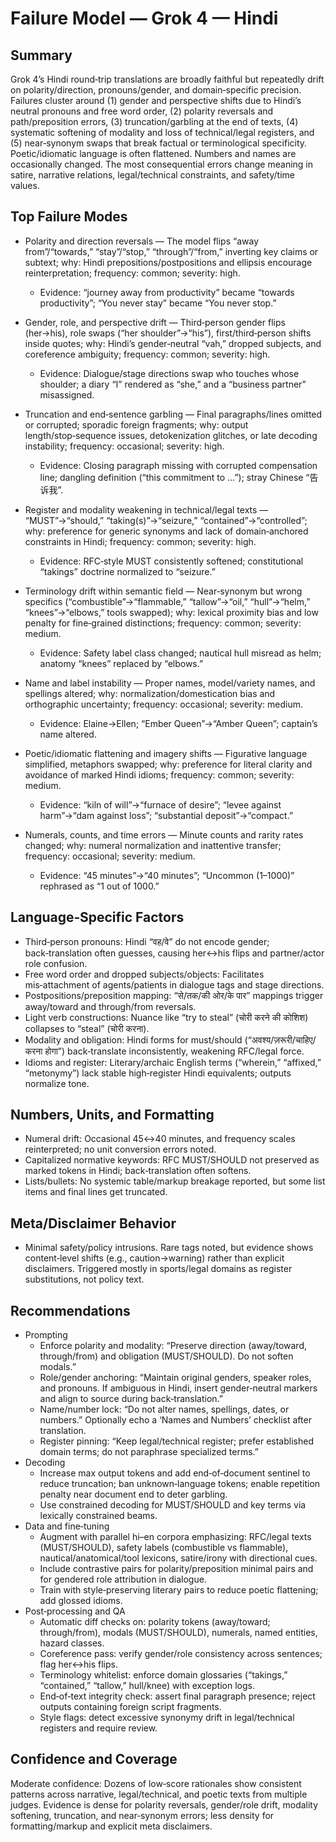 # Failure Model — Grok 4 — Hindi

## Summary
Grok 4’s Hindi round‑trip translations are broadly faithful but repeatedly drift on polarity/direction, pronouns/gender, and domain‑specific precision. Failures cluster around (1) gender and perspective shifts due to Hindi’s neutral pronouns and free word order, (2) polarity reversals and path/preposition errors, (3) truncation/garbling at the end of texts, (4) systematic softening of modality and loss of technical/legal registers, and (5) near‑synonym swaps that break factual or terminological specificity. Poetic/idiomatic language is often flattened. Numbers and names are occasionally changed. The most consequential errors change meaning in satire, narrative relations, legal/technical constraints, and safety/time values.

## Top Failure Modes
- Polarity and direction reversals — The model flips “away from”/“towards,” “stay”/“stop,” “through”/“from,” inverting key claims or subtext; why: Hindi prepositions/postpositions and ellipsis encourage reinterpretation; frequency: common; severity: high.
  - Evidence: “journey away from productivity” became “towards productivity”; “You never stay” became “You never stop.”

- Gender, role, and perspective drift — Third‑person gender flips (her→his), role swaps (“her shoulder”→“his”), first/third‑person shifts inside quotes; why: Hindi’s gender‑neutral “vah,” dropped subjects, and coreference ambiguity; frequency: common; severity: high.
  - Evidence: Dialogue/stage directions swap who touches whose shoulder; a diary “I” rendered as “she,” and a “business partner” misassigned.

- Truncation and end‑sentence garbling — Final paragraphs/lines omitted or corrupted; sporadic foreign fragments; why: output length/stop‑sequence issues, detokenization glitches, or late decoding instability; frequency: occasional; severity: high.
  - Evidence: Closing paragraph missing with corrupted compensation line; dangling definition (“this commitment to …”); stray Chinese “告诉我”.

- Register and modality weakening in technical/legal texts — “MUST”→“should,” “taking(s)”→“seizure,” “contained”→“controlled”; why: preference for generic synonyms and lack of domain‑anchored constraints in Hindi; frequency: common; severity: high.
  - Evidence: RFC‑style MUST consistently softened; constitutional “takings” doctrine normalized to “seizure.”

- Terminology drift within semantic field — Near‑synonym but wrong specifics (“combustible”→“flammable,” “tallow”→“oil,” “hull”→“helm,” “knees”→“elbows,” tools swapped); why: lexical proximity bias and low penalty for fine‑grained distinctions; frequency: common; severity: medium.
  - Evidence: Safety label class changed; nautical hull misread as helm; anatomy “knees” replaced by “elbows.”

- Name and label instability — Proper names, model/variety names, and spellings altered; why: normalization/domestication bias and orthographic uncertainty; frequency: occasional; severity: medium.
  - Evidence: Elaine→Ellen; “Ember Queen”→“Amber Queen”; captain’s name altered.

- Poetic/idiomatic flattening and imagery shifts — Figurative language simplified, metaphors swapped; why: preference for literal clarity and avoidance of marked Hindi idioms; frequency: common; severity: medium.
  - Evidence: “kiln of will”→“furnace of desire”; “levee against harm”→“dam against loss”; “substantial deposit”→“compact.”

- Numerals, counts, and time errors — Minute counts and rarity rates changed; why: numeral normalization and inattentive transfer; frequency: occasional; severity: medium.
  - Evidence: “45 minutes”→“40 minutes”; “Uncommon (1–1000)” rephrased as “1 out of 1000.”

## Language‑Specific Factors
- Third‑person pronouns: Hindi “वह/वे” do not encode gender; back‑translation often guesses, causing her↔his flips and partner/actor role confusion.
- Free word order and dropped subjects/objects: Facilitates mis‑attachment of agents/patients in dialogue tags and stage directions.
- Postpositions/preposition mapping: “से/तक/की ओर/के पार” mappings trigger away/toward and through/from reversals.
- Light verb constructions: Nuance like “try to steal” (चोरी करने की कोशिश) collapses to “steal” (चोरी करना).
- Modality and obligation: Hindi forms for must/should (“अवश्य/ज़रूरी/चाहिए/करना होगा”) back‑translate inconsistently, weakening RFC/legal force.
- Idioms and register: Literary/archaic English terms (“wherein,” “affixed,” “metonymy”) lack stable high‑register Hindi equivalents; outputs normalize tone.

## Numbers, Units, and Formatting
- Numeral drift: Occasional 45↔40 minutes, and frequency scales reinterpreted; no unit conversion errors noted.
- Capitalized normative keywords: RFC MUST/SHOULD not preserved as marked tokens in Hindi; back‑translation often softens.
- Lists/bullets: No systemic table/markup breakage reported, but some list items and final lines get truncated.

## Meta/Disclaimer Behavior
- Minimal safety/policy intrusions. Rare tags noted, but evidence shows content‑level shifts (e.g., caution→warning) rather than explicit disclaimers. Triggered mostly in sports/legal domains as register substitutions, not policy text.

## Recommendations
- Prompting
  - Enforce polarity and modality: “Preserve direction (away/toward, through/from) and obligation (MUST/SHOULD). Do not soften modals.”
  - Role/gender anchoring: “Maintain original genders, speaker roles, and pronouns. If ambiguous in Hindi, insert gender‑neutral markers and align to source during back‑translation.”
  - Name/number lock: “Do not alter names, spellings, dates, or numbers.” Optionally echo a ‘Names and Numbers’ checklist after translation.
  - Register pinning: “Keep legal/technical register; prefer established domain terms; do not paraphrase specialized terms.”
- Decoding
  - Increase max output tokens and add end‑of‑document sentinel to reduce truncation; ban unknown‑language tokens; enable repetition penalty near document end to deter garbling.
  - Use constrained decoding for MUST/SHOULD and key terms via lexically constrained beams.
- Data and fine‑tuning
  - Augment with parallel hi–en corpora emphasizing: RFC/legal texts (MUST/SHOULD), safety labels (combustible vs flammable), nautical/anatomical/tool lexicons, satire/irony with directional cues.
  - Include contrastive pairs for polarity/preposition minimal pairs and for gendered role attribution in dialogue.
  - Train with style‑preserving literary pairs to reduce poetic flattening; add glossed idioms.
- Post‑processing and QA
  - Automatic diff checks on: polarity tokens (away/toward; through/from), modals (MUST/SHOULD), numerals, named entities, hazard classes.
  - Coreference pass: verify gender/role consistency across sentences; flag her↔his flips.
  - Terminology whitelist: enforce domain glossaries (“takings,” “contained,” “tallow,” hull/knee) with exception logs.
  - End‑of‑text integrity check: assert final paragraph presence; reject outputs containing foreign script fragments.
  - Style flags: detect excessive synonymy drift in legal/technical registers and require review.

## Confidence and Coverage
Moderate confidence: Dozens of low‑score rationales show consistent patterns across narrative, legal/technical, and poetic texts from multiple judges. Evidence is dense for polarity reversals, gender/role drift, modality softening, truncation, and near‑synonym errors; less density for formatting/markup and explicit meta disclaimers.